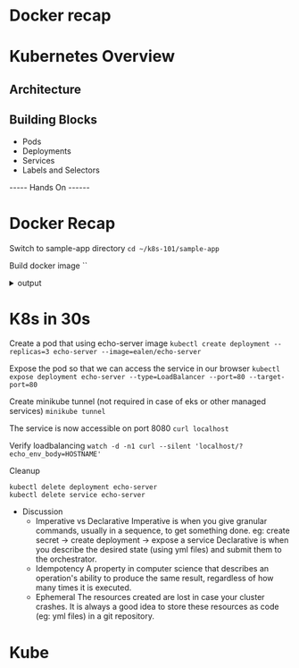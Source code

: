 # Docker recap

# Kubernetes Overview
## Architecture
## Building Blocks
- Pods
- Deployments
- Services
- Labels and Selectors

----- Hands On ------
# Docker Recap
Switch to sample-app directory
`cd ~/k8s-101/sample-app`

Build docker image
``
<details>
    <summary>output</summary>

    ```bash
        [+] Building 2.8s (10/10) FINISHED
         => [internal] load build definition from Dockerfile                                                                                                         0.1s
        => => transferring dockerfile: 543B                                                                                                                         0.0s
        => [internal] load .dockerignore                                                                                                                            0.0s
        => => transferring context: 2B                                                                                                                              0.0s
        => [internal] load metadata for docker.io/library/python:3.9                                                                                                2.6s
        => [auth] library/python:pull token for registry-1.docker.io                                                                                                0.0s
        => [1/4] FROM docker.io/library/python:3.9@sha256:2d8875d28ca023a9056a828518adcdd634ba03740e1e3b197c06eb4527c6152c                                          0.0s
        => [internal] load build context                                                                                                                            0.0s
        => => transferring context: 2.79kB                                                                                                                          0.0s
        => CACHED [2/4] WORKDIR /app                                                                                                                                0.0s
        => CACHED [3/4] COPY . /app                                                                                                                                 0.0s
        => CACHED [4/4] RUN pip install -r requirements.txt                                                                                                         0.0s
        => exporting to image                                                                                                                                       0.0s
        => => exporting layers                                                                                                                                      0.0s
        => => writing image sha256:1f62567a00e68173ee2693c9d9da6522e5fdbbfbc2a1abbac20462425be123df                                                                 0.0s
        => => naming to docker.io/library/sample-app:1.0
            ```

</details>

# K8s in 30s
Create a pod that using echo-server image
`kubectl create deployment --replicas=3 echo-server --image=ealen/echo-server`

Expose the pod so that we can access the service in our browser
`kubectl expose deployment echo-server --type=LoadBalancer --port=80 --target-port=80`

Create minikube tunnel (not required in case of eks or other managed services)
`minikube tunnel`

The service is now accessible on port 8080
`curl localhost`

Verify loadbalancing
`watch -d -n1 curl --silent 'localhost/?echo_env_body=HOSTNAME'`

Cleanup
```
kubectl delete deployment echo-server
kubectl delete service echo-server
```
- Discussion
    - Imperative vs Declarative
        Imperative is when you give granular commands, usually in a sequence, to get something done. 
            eg: create secret -> create deployment -> expose a service 
        Declarative is when you describe the desired state (using yml files) and submit them to the orchestrator.
    - Idempotency 
        A property in computer science that describes an operation's ability to produce the same result, regardless of how many times it is executed.
    - Ephemeral
        The resources created are lost in case your cluster crashes. It is always a good idea to store these resources as code (eg: yml files) in a git repository.

# Kube